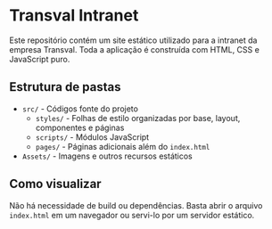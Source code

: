 # Transval Intranet

Este repositório contém um site estático utilizado para a intranet da empresa Transval. Toda a aplicação é construída com HTML, CSS e JavaScript puro.

## Estrutura de pastas

- `src/` - Códigos fonte do projeto
  - `styles/` - Folhas de estilo organizadas por base, layout, componentes e páginas
  - `scripts/` - Módulos JavaScript
  - `pages/` - Páginas adicionais além do `index.html`
- `Assets/` - Imagens e outros recursos estáticos

## Como visualizar

Não há necessidade de build ou dependências. Basta abrir o arquivo `index.html` em um navegador ou servi-lo por um servidor estático.
